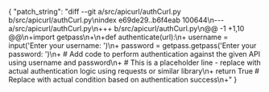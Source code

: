 {
  "patch_string": "diff --git a/src/apicurl/authCurl.py b/src/apicurl/authCurl.py\nindex e69de29..b6f4eab 100644\n--- a/src/apicurl/authCurl.py\n+++ b/src/apicurl/authCurl.py\n@@ -1 +1,10 @@\n+import getpass\n+\n+def authenticate(url):\n+    username = input('Enter your username: ')\n+    password = getpass.getpass('Enter your password: ')\n+    # Add code to perform authentication against the given API using username and password\n+    # This is a placeholder line - replace with actual authentication logic using requests or similar library\n+    return True # Replace with actual condition based on authentication success\n+"
}